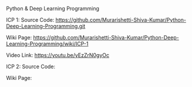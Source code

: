 Python & Deep Learning Programming

ICP 1:
  Source Code: https://github.com/Murarishetti-Shiva-Kumar/Python-Deep-Learning-Programming.git
  
  Wiki Page: https://github.com/Murarishetti-Shiva-Kumar/Python-Deep-Learning-Programming/wiki/ICP-1
  
  Video Link: https://youtu.be/yEzZrN0gyOc

ICP 2:
  Source Code:
  
  Wiki Page:
